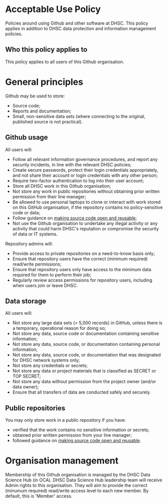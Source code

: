 # Acceptable Use Policy
Policies around using Github and other software at DHSC. This policy applies in addition to DHSC data protection and information management policies. 

## Who this policy applies to

This policy applies to all users of this Github organisation.

# General principles

Github may be used to store:

* Source code;
* Reports and documentation;
* Small, non-sensitive data sets (where connecting to the original, published source is not practical).

## Github usage 

All users will:

* Follow all relevant information governance procedures, and report any security incidents, in line with the relevant DHSC policies;
* Create secure passwords, protect their login credentials appropriately, and not share their account or login credentials with any other person;
* Require two-factor authentication to log into their user account;
* Store all DHSC work in this Github organisation;
* Not store any work in public repositories without obtaining prior written permission from their line manager;
* Be allowed to use personal laptops to clone or interact with work stored on this GitHub organisation, if the repository contains no policy-sensitive code or data;
* Follow guidance on [making source code open and reusable](https://www.gov.uk/service-manual/technology/making-source-code-open-and-reusable); 
* Not use the Github organisation to undertake any illegal activity or any activity that could harm DHSC's reputation or compromise the security of data or IT systems. 

Repository admins will:

* Provide access to private repositories on a need-to-know basis only;
* Ensure that repository users have the correct (minimum required) read/write permissions;
* Ensure that repository users only have access to the minimum data required for them to perform their job;
* Regularly review access permissions for repository users, including when users join or leave DHSC. 


## Data storage

All users will:

* Not store any large data sets (> 5,000 records) in GitHub, unless there is a temporary, operational reason for doing so;
* Not store any data, source code or documentation containing sensitive information;
* Not store any data, source code, or documentation containing personal information;
* Not store any data, source code, or documentation that was designated for DHSC network systems only;
* Not store any credentials or secrets;
* Not store any data or project materials that is classified as SECRET or TOP SECRET;
* Not store any data without permission from the project owner (and/or data owner);
* Ensure that all transfers of data are conducted safely and securely.


## Public repositories

You may only store work in a public repository if you have:

* verified that the work contains no sensitive information or secrets;
* obtained prior written permission from your line manager;
* followed guidance on [making source code open and reusable](https://www.gov.uk/service-manual/technology/making-source-code-open-and-reusable). 

# Organisation management

Membership of this Github organisation is managed by the DHSC Data Science Hub (in OCA). DHSC Data Science Hub leadership team will receive Admin rights to this organisation. They will aim to provide the correct (minumum required) read/write access level to each new member. By default, this is 'Member' access.
